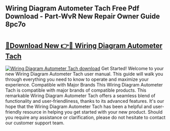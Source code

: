## Wiring Diagram Autometer Tach Free Pdf Download - Part-WvR New Repair Owner Guide 8pc7o

# <h2><a href="http://dfsajru.blite.top/?on=Wiring+Diagram+Autometer+Tach">🔗Download New 👉🔴 Wiring Diagram Autometer Tach</a></h2>

[![Wiring Diagram Autometer Tach download](https://i.imgur.com/lujVjoI.png)](http://dfsajru.blite.top/?on=Wiring+Diagram+Autometer+Tach)
Get Started! Welcome to your new Wiring Diagram Autometer Tach user manual. This guide will walk you through everything you need to know to operate and maximize your experience. Compatible with Major Brands This Wiring Diagram Autometer Tach is compatible with major brands of compatible products. This remarkable Wiring Diagram Autometer Tach offers a seamless blend of functionality and user-friendliness, thanks to its advanced features. It's our hope that the Wiring Diagram Autometer Tach has been a helpful and user-friendly resource in helping you get started with your new product. Should you require any assistance or clarification, please do not hesitate to contact our customer support team.

